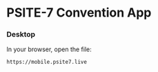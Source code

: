 # PSITE-7 Convention App

### Desktop

In your browser, open the file:

    https://mobile.psite7.live


